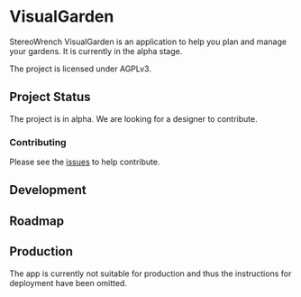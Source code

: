 # VisualGarden

StereoWrench VisualGarden is an application to help you plan and manage your
gardens. It is currently in the alpha stage.

The project is licensed under AGPLv3.

## Project Status

The project is in alpha. We are looking for a designer to contribute.

### Contributing

Please see the [issues](https://github.com/stereowrench/visual_garden/issues) to help contribute.

## Development

## Roadmap

## Production

The app is currently not suitable for production and thus the instructions for
deployment have been omitted.
